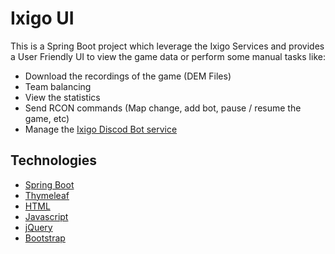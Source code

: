# Ixigo UI

This is a Spring Boot project which leverage the Ixigo Services and provides a User Friendly UI to view the game data or perform some manual tasks like:

- Download the recordings of the game (DEM Files)
- Team balancing
- View the statistics
- Send RCON commands (Map change, add bot, pause / resume the game, etc)
- Manage the [Ixigo Discod Bot service](../IxigoDiscordBot/)

## Technologies

- [Spring Boot](https://spring.io/projects/spring-boot)
- [Thymeleaf](https://www.thymeleaf.org/)
- [HTML](https://en.wikipedia.org/wiki/HTML)
- [Javascript](https://en.wikipedia.org/wiki/JavaScript)
- [jQuery](https://jquery.com/)
- [Bootstrap](https://getbootstrap.com/)
